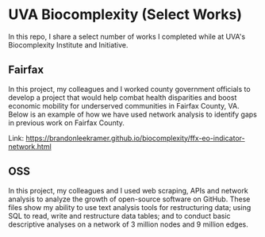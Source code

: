# UVA Biocomplexity (Select Works)

In this repo, I share a select number of works I completed while at UVA's Biocomplexity Institute and Initiative. 

## Fairfax  

In this project, my colleagues and I worked county government officials to develop a project that would help combat health disparities and boost economic mobility for underserved communities in Fairfax County, VA. Below is an example of how we have used network analysis to identify gaps in previous work on Fairfax County. 

Link: https://brandonleekramer.github.io/biocomplexity/ffx-eo-indicator-network.html

## OSS

In this project, my colleagues and I used web scraping, APIs and network analysis to analyze the growth of open-source software on GitHub. These files show my ability to use text analysis tools for restructuring data; using SQL to read, write and restructure data tables; and to conduct basic descriptive analyses on a network of 3 million nodes and 9 million edges.
